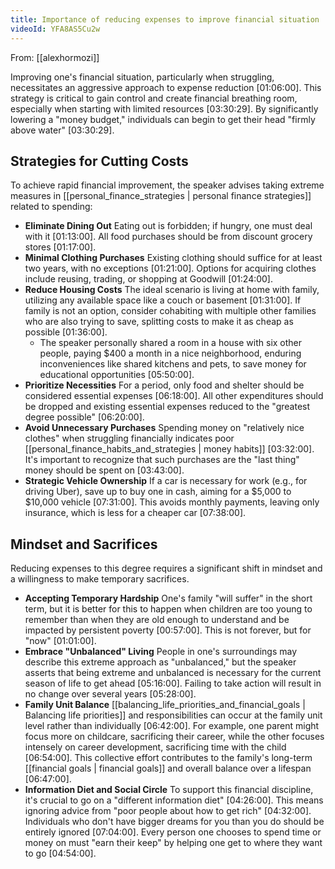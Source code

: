```yaml
---
title: Importance of reducing expenses to improve financial situation
videoId: YFA8AS5Cu2w
---
```


From: [[alexhormozi]] <br/> 

Improving one's financial situation, particularly when struggling, necessitates an aggressive approach to expense reduction <a class="yt-timestamp" data-t="01:06:00">[01:06:00]</a>. This strategy is critical to gain control and create financial breathing room, especially when starting with limited resources <a class="yt-timestamp" data-t="03:30:29">[03:30:29]</a>. By significantly lowering a "money budget," individuals can begin to get their head "firmly above water" <a class="yt-timestamp" data-t="03:30:29">[03:30:29]</a>.

## Strategies for Cutting Costs

To achieve rapid financial improvement, the speaker advises taking extreme measures in [[personal_finance_strategies | personal finance strategies]] related to spending:

*   **Eliminate Dining Out** Eating out is forbidden; if hungry, one must deal with it <a class="yt-timestamp" data-t="01:13:00">[01:13:00]</a>. All food purchases should be from discount grocery stores <a class="yt-timestamp" data-t="01:17:00">[01:17:00]</a>.
*   **Minimal Clothing Purchases** Existing clothing should suffice for at least two years, with no exceptions <a class="yt-timestamp" data-t="01:21:00">[01:21:00]</a>. Options for acquiring clothes include reusing, trading, or shopping at Goodwill <a class="yt-timestamp" data-t="01:24:00">[01:24:00]</a>.
*   **Reduce Housing Costs** The ideal scenario is living at home with family, utilizing any available space like a couch or basement <a class="yt-timestamp" data-t="01:31:00">[01:31:00]</a>. If family is not an option, consider cohabiting with multiple other families who are also trying to save, splitting costs to make it as cheap as possible <a class="yt-timestamp" data-t="01:36:00">[01:36:00]</a>.
    *   The speaker personally shared a room in a house with six other people, paying $400 a month in a nice neighborhood, enduring inconveniences like shared kitchens and pets, to save money for educational opportunities <a class="yt-timestamp" data-t="05:50:00">[05:50:00]</a>.
*   **Prioritize Necessities** For a period, only food and shelter should be considered essential expenses <a class="yt-timestamp" data-t="06:18:00">[06:18:00]</a>. All other expenditures should be dropped and existing essential expenses reduced to the "greatest degree possible" <a class="yt-timestamp" data-t="06:20:00">[06:20:00]</a>.
*   **Avoid Unnecessary Purchases** Spending money on "relatively nice clothes" when struggling financially indicates poor [[personal_finance_habits_and_strategies | money habits]] <a class="yt-timestamp" data-t="03:32:00">[03:32:00]</a>. It's important to recognize that such purchases are the "last thing" money should be spent on <a class="yt-timestamp" data-t="03:43:00">[03:43:00]</a>.
*   **Strategic Vehicle Ownership** If a car is necessary for work (e.g., for driving Uber), save up to buy one in cash, aiming for a $5,000 to $10,000 vehicle <a class="yt-timestamp" data-t="07:31:00">[07:31:00]</a>. This avoids monthly payments, leaving only insurance, which is less for a cheaper car <a class="yt-timestamp" data-t="07:38:00">[07:38:00]</a>.

## Mindset and Sacrifices

Reducing expenses to this degree requires a significant shift in mindset and a willingness to make temporary sacrifices.

*   **Accepting Temporary Hardship** One's family "will suffer" in the short term, but it is better for this to happen when children are too young to remember than when they are old enough to understand and be impacted by persistent poverty <a class="yt-timestamp" data-t="00:57:00">[00:57:00]</a>. This is not forever, but for "now" <a class="yt-timestamp" data-t="01:01:00">[01:01:00]</a>.
*   **Embrace "Unbalanced" Living** People in one's surroundings may describe this extreme approach as "unbalanced," but the speaker asserts that being extreme and unbalanced is necessary for the current season of life to get ahead <a class="yt-timestamp" data-t="05:16:00">[05:16:00]</a>. Failing to take action will result in no change over several years <a class="yt-timestamp" data-t="05:28:00">[05:28:00]</a>.
*   **Family Unit Balance** [[balancing_life_priorities_and_financial_goals | Balancing life priorities]] and responsibilities can occur at the family unit level rather than individually <a class="yt-timestamp" data-t="06:42:00">[06:42:00]</a>. For example, one parent might focus more on childcare, sacrificing their career, while the other focuses intensely on career development, sacrificing time with the child <a class="yt-timestamp" data-t="06:54:00">[06:54:00]</a>. This collective effort contributes to the family's long-term [[financial goals | financial goals]] and overall balance over a lifespan <a class="yt-timestamp" data-t="06:47:00">[06:47:00]</a>.
*   **Information Diet and Social Circle** To support this financial discipline, it's crucial to go on a "different information diet" <a class="yt-timestamp" data-t="04:26:00">[04:26:00]</a>. This means ignoring advice from "poor people about how to get rich" <a class="yt-timestamp" data-t="04:32:00">[04:32:00]</a>. Individuals who don't have bigger dreams for you than you do should be entirely ignored <a class="yt-timestamp" data-t="07:04:00">[07:04:00]</a>. Every person one chooses to spend time or money on must "earn their keep" by helping one get to where they want to go <a class="yt-timestamp" data-t="04:54:00">[04:54:00]</a>.
